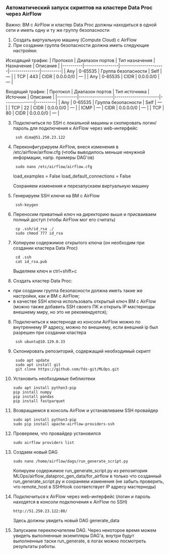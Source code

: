### Автоматический запуск скриптов на кластере Data Proc через AirFlow

Важно: ВМ с AirFlow и кластер Data Proc должны находиться в одной сети и иметь одну и ту же группу безопасности

1) Создать виртуальную машину (Compute Cloud) с AirFlow
2) При создании группа безопасности должна иметь следующие настройки:

Исходящий трафик:
| Протокол | Диапазон портов | Тип назначения       | Назначение    | Описание |
|----------|-----------------|----------------------|---------------|----------|
| Any	   | 0-65535	     |	Группа безопасности |	Self	    |	—      |
| TCP	   | 443			 |	CIDR				|	0.0.0.0/0 	|   —      |
| Any	   | 0-65535		 |	CIDR				|	0.0.0.0/0   |	—      |

Входящий трафик:
| Протокол | Диапазон портов |	Тип источника       | Источник      | Описание |
|----------|-----------------|----------------------|---------------|----------|
| Any	   | 0-65535		 |	Группа безопасности	|	Self	    |	—      |
| TCP	   | 22				 |  CIDR				|	0.0.0.0/0   | 	—      |
| ICMP	   | —				 |  CIDR				|	0.0.0.0/0   | 	—      |
| TCP	   | 80				 |  CIDR				|	0.0.0.0/0   | 	—      |

3) Подключиться по SSH с локальной машины и скопировать логин/пароль для подключения к AirFlow через web-интерфейс

		ssh dima@51.250.23.122

4) Переконфигурируем AirFlow, внеся изменения в /etc/airflow/airflow.cfg (чтобы выводилось меньше ненужной информации, напр. примеры DAG'ов)

		sudo nano /etc/airflow/airflow.cfg

	load_examples = False
	load_default_connections = False

	Сохраняем изменения и перезапускаем виртуальную машину

5) Генерируем SSH ключи на ВМ с AirFlow
	
		ssh-keygen

6) Переносим приватный ключ на директорию выше и присваиваем полный доступ (чтобы AirFlow мог его считать)

		cp .ssh/id_rsa ./
		sudo chmod 777 id_rsa

6) Копируем содержимое открытого ключа (он необходим при создании кластера Data Proc)

		cd .ssh
		cat id_rsa.pub
	Выделяем ключ и ctrl+shift+c

7) Создать кластер Data Proc:
 - при создании группа безопасности должна иметь такие же настройки, как и ВМ с AirFlow;
 - в качестве SSH ключа использовать открытый ключ ВМ с AirFlow (можно также добавить SSH своего ПК и открыть IP мастерноды внешнему миру, но это не рекомендуется);

8) Подключиться к мастерноде из консоли AirFlow можно по внутреннему IP адресу, можно по внешнему, если внешний ip был разрешен при создании кластера

		ssh ubuntu@10.129.0.33

9) Склонировать репозиторий, содержащий необходимый скрипт

		sudo apt update
		sudo apt install git
		git clone https://github.com/fds-git/MLOps.git

10) Установить необходимые библиотеки

		sudo apt install python3-pip
		pip install numpy
		pip install pandas
		pip install fastparquet

11) Возвращаемся в консоль AirFlow и устанавливаем SSH провайдер

		sudo apt install python3-pip
		sudo pip install apache-airflow-providers-ssh

12) Проверяем, что провайдер установился
		
		sudo airflow providers list
		
13) Создаем новый DAG

		sudo nano /home/airflow/dags/run_generate_script.py

	Копируем содержимое run_generate_script.py из репозитория MLOps/airflow_dataproc_gen_data/for_airflow в только что созданный run_generate_script.py и сохраняем изменения (не забыть проверить, что remote_host в SSHHook соответствует IP адресу мастерноды)

14) Подключиться к AirFlow через web-интерфейс (логин и пароль находятся в консоли подключения к AirFlow по SSH)

		http://51.250.23.122:80/

	Здесь должны увидеть новый DAG generate_data

15) Запускаем переключателем DAG. Через некоторое время можем увидеть выполненные экземпляры DAG'a, внутри будут выполненные таски run_generate, в логах можно посмотреть результаты работы.